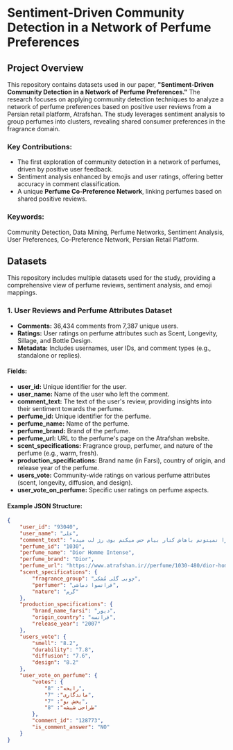 # Sentiment-Driven Community Detection in a Network of Perfume Preferences

## Project Overview
This repository contains datasets used in our paper, **"Sentiment-Driven Community Detection in a Network of Perfume Preferences."** The research focuses on applying community detection techniques to analyze a network of perfume preferences based on positive user reviews from a Persian retail platform, Atrafshan. The study leverages sentiment analysis to group perfumes into clusters, revealing shared consumer preferences in the fragrance domain.

### Key Contributions:
- The first exploration of community detection in a network of perfumes, driven by positive user feedback.
- Sentiment analysis enhanced by emojis and user ratings, offering better accuracy in comment classification.
- A unique **Perfume Co-Preference Network**, linking perfumes based on shared positive reviews.

### Keywords:
Community Detection, Data Mining, Perfume Networks, Sentiment Analysis, User Preferences, Co-Preference Network, Persian Retail Platform.

## Datasets

This repository includes multiple datasets used for the study, providing a comprehensive view of perfume reviews, sentiment analysis, and emoji mappings.

### 1. **User Reviews and Perfume Attributes Dataset**

- **Comments:** 36,434 comments from 7,387 unique users.
- **Ratings:** User ratings on perfume attributes such as Scent, Longevity, Sillage, and Bottle Design.
- **Metadata:** Includes usernames, user IDs, and comment types (e.g., standalone or replies).

#### Fields:
- **user_id:** Unique identifier for the user.
- **user_name:** Name of the user who left the comment.
- **comment_text:** The text of the user's review, providing insights into their sentiment towards the perfume.
- **perfume_id:** Unique identifier for the perfume.
- **perfume_name:** Name of the perfume.
- **perfume_brand:** Brand of the perfume.
- **perfume_url:** URL to the perfume's page on the Atrafshan website.
- **scent_specifications:** Fragrance group, perfumer, and nature of the perfume (e.g., warm, fresh).
- **production_specifications:** Brand name (in Farsi), country of origin, and release year of the perfume.
- **users_vote:** Community-wide ratings on various perfume attributes (scent, longevity, diffusion, and design).
- **user_vote_on_perfume:** Specific user ratings on perfume aspects.

#### Example JSON Structure:

```json
{
    "user_id": "93040",
    "user_name": "علی",
    "comment_text": "در برنامه خریدم هست ولی نمیدونم چرا نمیتونم باهاش کنار بیام حس میکنم بوی رژ لب میده",
    "perfume_id": "1030",
    "perfume_name": "Dior Homme Intense",
    "perfume_brand": "Dior",
    "perfume_url": "https://www.atrafshan.ir//perfume/1030-480/dior-homme-intense",
    "scent_specifications": {
        "fragrance_group": "چوبی گلی مُشکی",
        "perfumer": "فرانسوا دماشی",
        "nature": "گرم"
    },
    "production_specifications": {
        "brand_name_farsi": "دیور",
        "origin_country": "فرانسه",
        "release_year": "2007"
    },
    "users_vote": {
        "smell": "8.2",
        "durability": "7.8",
        "diffusion": "7.6",
        "design": "8.2"
    },
    "user_vote_on_perfume": {
        "votes": {
            "رایحه": "8",
            "ماندگاری": "7",
            "پخش بو": "7",
            "طراحی شیشه": "8"
        },
        "comment_id": "128773",
        "is_comment_answer": "NO"
    }
}
